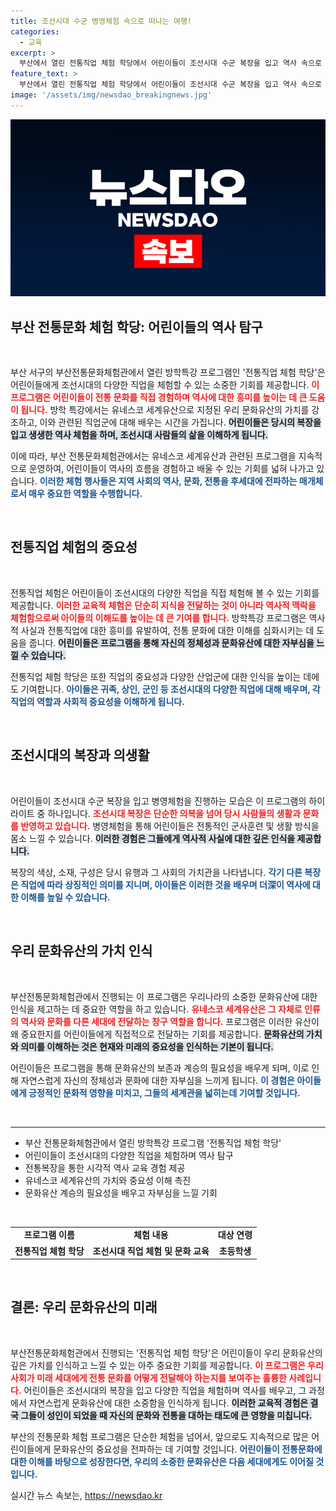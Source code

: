 ```yaml
---
title: 조선시대 수군 병영체험 속으로 떠나는 여행!
categories:
  - 교육
excerpt: >
  부산에서 열린 전통직업 체험 학당에서 어린이들이 조선시대 수군 복장을 입고 역사 속으로 떠났다! 유네스코 세계유산을 배우며 직업 체험의 즐거움을 만끽한 이 특별한 하루, 자세한 이야기를 클릭해 확인해보세요!
feature_text: >
  부산에서 열린 전통직업 체험 학당에서 어린이들이 조선시대 수군 복장을 입고 역사 속으로 떠났다! 유네스코 세계유산을 배우며 직업 체험의 즐거움을 만끽한 이 특별한 하루, 자세한 이야기를 클릭해 확인해보세요!
image: '/assets/img/newsdao_breakingnews.jpg'
---
```


<p><img src="/assets/img/newsdao_breakingnews.jpg" alt="flaretime 속보" /></p>

<h2 data-ke-size="size26">부산 전통문화 체험 학당: 어린이들의 역사 탐구</h2>

<p data-ke-size="size16">&nbsp;</p>

<p>부산 서구의 부산전통문화체험관에서 열린 방학특강 프로그램인 '전통직업 체험 학당'은 어린이들에게 조선시대의 다양한 직업을 체험할 수 있는 소중한 기회를 제공합니다. <b><span style="color: #ee2323;">이 프로그램은 어린이들이 전통 문화를 직접 경험하며 역사에 대한 흥미를 높이는 데 큰 도움이 됩니다.</span></b> 방학 특강에서는 유네스코 세계유산으로 지정된 우리 문화유산의 가치를 강조하고, 이와 관련된 직업군에 대해 배우는 시간을 가집니다. <b><span style="background-color: #21538527;">어린이들은 당시의 복장을 입고 생생한 역사 체험을 하며, 조선시대 사람들의 삶을 이해하게 됩니다.</span></b></p>

<p>이에 따라, 부산 전통문화체험관에서는 유네스코 세계유산과 관련된 프로그램을 지속적으로 운영하여, 어린이들이 역사의 흐름을 경험하고 배울 수 있는 기회를 넓혀 나가고 있습니다. <b><span style="color: #1a5490;">이러한 체험 행사들은 지역 사회의 역사, 문화, 전통을 후세대에 전파하는 매개체로서 매우 중요한 역할을 수행합니다.</span></b></p>

<p data-ke-size="size16">&nbsp;</p>

<h2 data-ke-size="size26">전통직업 체험의 중요성</h2>

<p data-ke-size="size16">&nbsp;</p>

<p>전통직업 체험은 어린이들이 조선시대의 다양한 직업을 직접 체험해 볼 수 있는 기회를 제공합니다. <b><span style="color: #ee2323;">이러한 교육적 체험은 단순히 지식을 전달하는 것이 아니라 역사적 맥락을 체험함으로써 아이들의 이해도를 높이는 데 큰 기여를 합니다.</span></b> 방학특강 프로그램은 역사적 사실과 전통직업에 대한 흥미를 유발하여, 전통 문화에 대한 이해를 심화시키는 데 도움을 줍니다. <b><span style="background-color: #21538527;">어린이들은 프로그램을 통해 자신의 정체성과 문화유산에 대한 자부심을 느낄 수 있습니다.</span></b></p>

<p>전통직업 체험 학당은 또한 직업의 중요성과 다양한 산업군에 대한 인식을 높이는 데에도 기여합니다. <b><span style="color: #1a5490;">아이들은 귀족, 상인, 군인 등 조선시대의 다양한 직업에 대해 배우며, 각 직업의 역할과 사회적 중요성을 이해하게 됩니다.</span></b></p>

<p data-ke-size="size16">&nbsp;</p>

<h2 data-ke-size="size26">조선시대의 복장과 의생활</h2>

<p data-ke-size="size16">&nbsp;</p>

<p>어린이들이 조선시대 수군 복장을 입고 병영체험을 진행하는 모습은 이 프로그램의 하이라이트 중 하나입니다. <b><span style="color: #ee2323;">조선시대 복장은 단순한 의복을 넘어 당시 사람들의 생활과 문화를 반영하고 있습니다.</span></b> 병영체험을 통해 어린이들은 전통적인 군사훈련 및 생활 방식을 몸소 느낄 수 있습니다. <b><span style="background-color: #21538527;">이러한 경험은 그들에게 역사적 사실에 대한 깊은 인식을 제공합니다.</span></b></p>

<p>복장의 색상, 소재, 구성은 당시 유행과 그 사회의 가치관을 나타냅니다. <b><span style="color: #1a5490;">각기 다른 복장은 직업에 따라 상징적인 의미를 지니며, 아이들은 이러한 것을 배우며 더深이 역사에 대한 이해를 높일 수 있습니다.</span></b></p>

<p data-ke-size="size16">&nbsp;</p>

<h2 data-ke-size="size26">우리 문화유산의 가치 인식</h2>

<p data-ke-size="size16">&nbsp;</p>

<p>부산전통문화체험관에서 진행되는 이 프로그램은 우리나라의 소중한 문화유산에 대한 인식을 제고하는 데 중요한 역할을 하고 있습니다. <b><span style="color: #ee2323;">유네스코 세계유산은 그 자체로 인류의 역사와 문화를 다른 세대에 전달하는 창구 역할을 합니다.</span></b> 프로그램은 이러한 유산이 왜 중요한지를 어린이들에게 직접적으로 전달하는 기회를 제공합니다. <b><span style="background-color: #21538527;">문화유산의 가치와 의미를 이해하는 것은 현재와 미래의 중요성을 인식하는 기본이 됩니다.</span></b></p>

<p>어린이들은 프로그램을 통해 문화유산의 보존과 계승의 필요성을 배우게 되며, 이로 인해 자연스럽게 자신의 정체성과 문화에 대한 자부심을 느끼게 됩니다. <b><span style="color: #1a5490;">이 경험은 아이들에게 긍정적인 문화적 영향을 미치고, 그들의 세계관을 넓히는데 기여할 것입니다.</span></b></p>

<p data-ke-size="size16">&nbsp;</p>

<hr>

<ul>
    <li>부산 전통문화체험관에서 열린 방학특강 프로그램 '전통직업 체험 학당'</li>
    <li>어린이들이 조선시대의 다양한 직업을 체험하며 역사 탐구</li>
    <li>전통복장을 통한 시각적 역사 교육 경험 제공</li>
    <li>유네스코 세계유산의 가치와 중요성 이해 촉진</li>
    <li>문화유산 계승의 필요성을 배우고 자부심을 느낄 기회</li>
</ul>

<p data-ke-size="size16">&nbsp;</p>

<table style="width: 100%; border-collapse: collapse;">
    <tr>
        <td style="text-align: center; height: 17px;"><b>프로그램 이름</b></td>
        <td style="text-align: center; height: 17px;"><b>체험 내용</b></td>
        <td style="text-align: center; height: 17px;"><b>대상 연령</b></td>
    </tr>
    <tr>
        <td style="text-align: center; height: 17px;"><b>전통직업 체험 학당</b></td>
        <td style="text-align: center; height: 17px;"><b>조선시대 직업 체험 및 문화 교육</b></td>
        <td style="text-align: center; height: 17px;"><b>초등학생</b></td>
    </tr>
</table>

<p data-ke-size="size16">&nbsp;</p>

<h2 data-ke-size="size26">결론: 우리 문화유산의 미래</h2>

<p data-ke-size="size16">&nbsp;</p>

<p>부산전통문화체험관에서 진행되는 '전통직업 체험 학당'은 어린이들이 우리 문화유산의 깊은 가치를 인식하고 느낄 수 있는 아주 중요한 기회를 제공합니다. <b><span style="color: #ee2323;">이 프로그램은 우리 사회가 미래 세대에게 전통 문화를 어떻게 전달해야 하는지를 보여주는 훌륭한 사례입니다.</span></b> 어린이들은 조선시대의 복장을 입고 다양한 직업을 체험하며 역사를 배우고, 그 과정에서 자연스럽게 문화유산에 대한 소중함을 인식하게 됩니다. <b><span style="background-color: #21538527;">이러한 교육적 경험은 결국 그들이 성인이 되었을 때 자신의 문화와 전통을 대하는 태도에 큰 영향을 미칩니다.</span></b></p>

<p>부산의 전통문화 체험 프로그램은 단순한 체험을 넘어서, 앞으로도 지속적으로 많은 어린이들에게 문화유산의 중요성을 전파하는 데 기여할 것입니다. <b><span style="color: #1a5490;">어린이들이 전통문화에 대한 이해를 바탕으로 성장한다면, 우리의 소중한 문화유산은 다음 세대에게도 이어질 것입니다.</span></b></p>
실시간 뉴스 속보는, <a href="https://newsdao.kr" rel="dofollow">https://newsdao.kr</a>



